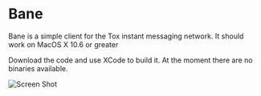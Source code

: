 Bane
====

Bane is a simple client for the Tox instant messaging network.  It should work on MacOS X 10.6 or greater

Download the code and use XCode to build it.  At the moment there are no binaries available.

![Screen Shot](https://github.com/dparnell/tox/raw/master/screenshot.png)
